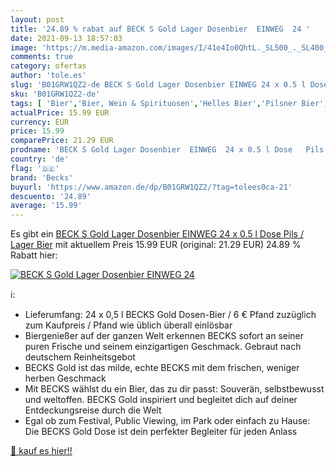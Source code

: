 ```yaml
---
layout: post
title: '24.89 % rabat auf BECK S Gold Lager Dosenbier  EINWEG  24 '
date: 2021-09-13 18:57:03
image: 'https://m.media-amazon.com/images/I/41e4Io0QhtL._SL500_._SL400_.jpg'
comments: true
category: ofertas
author: 'tole.es'
slug: 'B01GRW1QZ2-de BECK S Gold Lager Dosenbier EINWEG 24 x 0.5 l Dose Pils /...'
sku: 'B01GRW1QZ2-de'
tags: [ 'Bier','Bier, Wein & Spirituosen','Helles Bier','Pilsner Bier','becks', ]
actualPrice: 15.99 EUR
currency: EUR
price: 15.99
comparePrice: 21.29 EUR
prodname: 'BECK S Gold Lager Dosenbier  EINWEG  24 x 0.5 l Dose   Pils / Lager Bier'
country: 'de'
flag: '🇩🇪'
brand: 'Becks'
buyurl: 'https://www.amazon.de/dp/B01GRW1QZ2/?tag=tolees0ca-21'
descuento: '24.89'
average: '15.99'
---
```


Es gibt ein [BECK S Gold Lager Dosenbier  EINWEG  24 x 0.5 l Dose   Pils / Lager Bier](https://www.amazon.de/dp/B01GRW1QZ2/?tag=tolees0ca-21) mit aktuellem Preis 15.99 EUR (original: 21.29 EUR) 24.89 % Rabatt hier:

[![BECK S Gold Lager Dosenbier  EINWEG  24 ](https://m.media-amazon.com/images/I/41e4Io0QhtL._SL500_._SL400_.jpg)](https://www.amazon.de/dp/B01GRW1QZ2/?tag=tolees0ca-21)

ℹ️:

- Lieferumfang: 24 x 0,5 l BECKS Gold Dosen-Bier / 6 € Pfand zuzüglich zum Kaufpreis / Pfand wie üblich überall einlösbar
- Biergenießer auf der ganzen Welt erkennen BECKS sofort an seiner puren Frische und seinem einzigartigen Geschmack. Gebraut nach deutschem Reinheitsgebot
- BECKS Gold ist das milde, echte BECKS mit dem frischen, weniger herben Geschmack
- Mit BECKS wählst du ein Bier, das zu dir passt: Souverän, selbstbewusst und weltoffen. BECKS Gold inspiriert und begleitet dich auf deiner Entdeckungsreise durch die Welt
- Egal ob zum Festival, Public Viewing, im Park oder einfach zu Hause: Die BECKS Gold Dose ist dein perfekter Begleiter für jeden Anlass

[🛒 kauf es hier!!](https://www.amazon.de/dp/B01GRW1QZ2/?tag=tolees0ca-21)

